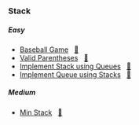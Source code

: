 ### Stack

##### Easy
- [Baseball Game](https://leetcode.com/problems/baseball-game/description/) &nbsp;&nbsp;[📄](/stack/BaseballGame.java)
- [Valid Parentheses](https://leetcode.com/problems/valid-parentheses/description/) &nbsp;&nbsp;[📄](/stack/ValidParentheses.java)
- [Implement Stack using Queues](https://leetcode.com/problems/implement-stack-using-queues/description/) &nbsp;&nbsp;[📄](/stack/ImplementStackusingQueues.java)
- [Implement Queue using Stacks](https://leetcode.com/problems/implement-queue-using-stacks/description/) &nbsp;&nbsp;[📄](/stack/ImplementQueueusingStacks.java)

##### Medium
- [Min Stack](https://leetcode.com/problems/min-stack/description/) &nbsp;&nbsp;[📄](/stack/MinStack.java)
